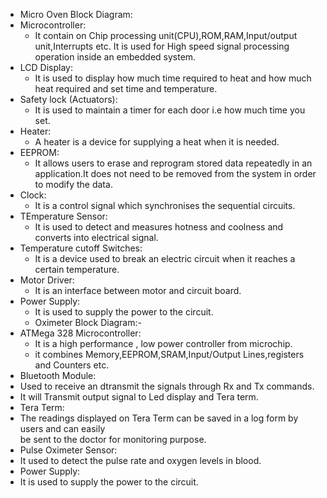 * Micro Oven Block Diagram:
* Microcontroller:
    * It contain on Chip processing unit(CPU),ROM,RAM,Input/output unit,Interrupts etc. It is used for High speed signal processing operation inside an embedded system.
* LCD Display:
    * It is used to display how much time required to heat and how much heat required and set time and temperature.
* Safety lock (Actuators):
    * It is used to maintain a timer for each door i.e how much time you set.
* Heater:
    * A heater is a device for supplying a heat when it is needed.
* EEPROM:
    * It allows users to erase and reprogram stored data repeatedly in an application.It does not need to be removed from the system in order to modify the data.
* Clock:
    * It is a control signal which synchronises the sequential circuits.
* TEmperature Sensor:
    * It is used to detect and measures hotness and coolness and converts into electrical signal.
* Temperature cutoff Switches:
    * It is a device used to break an electric circuit when it reaches a certain temperature.
* Motor Driver:
    * It is an interface between motor and circuit board.
* Power Supply:
    * It is used to supply the power to the circuit.
     * Oximeter Block Diagram:-
* ATMega 328 Microcontroller:
   * It is a high performance , low power controller from microchip.
   * it combines Memory,EEPROM,SRAM,Input/Output Lines,registers and Counters etc.
* Bluetooth Module:
 * Used to receive an dtransmit the signals through Rx and Tx commands.
 * It will Transmit output signal to Led display and Tera term.
* Tera Term:
 * The readings displayed on Tera Term can be saved in a log form by users and can easily       
   be sent to the doctor for monitoring purpose.
* Pulse Oximeter Sensor:
 * It used to detect the pulse rate and oxygen levels in blood.
* Power Supply:
 * It is used to supply the power to the circuit.